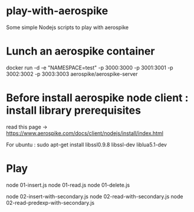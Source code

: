 # play-with-aerospike
Some simple Nodejs scripts to play with aerospike

# Lunch an aerospike container
docker run -d -e "NAMESPACE=test" -p 3000:3000 -p 3001:3001 -p 3002:3002 -p 3003:3003 aerospike/aerospike-server

# Before install aerospike node client : install library prerequisites
read this page -> https://www.aerospike.com/docs/client/nodejs/install/index.html

For ubuntu : sudo apt-get install libssl0.9.8 libssl-dev liblua5.1-dev

# Play

node 01-insert.js
node 01-read.js
node 01-delete.js

node 02-insert-with-secondary.js
node 02-read-with-secondary.js
node 02-read-predexp-with-secondary.js

